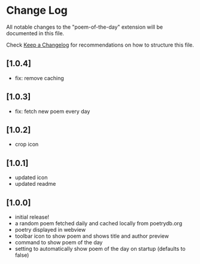 # Change Log

All notable changes to the "poem-of-the-day" extension will be documented in this file.

Check [Keep a Changelog](http://keepachangelog.com/) for recommendations on how to structure this file.

## [1.0.4]

- fix: remove caching

## [1.0.3]

- fix: fetch new poem every day

## [1.0.2]

- crop icon

## [1.0.1]

- updated icon
- updated readme

## [1.0.0]

- initial release!
- a random poem fetched daily and cached locally from poetrydb.org
- poetry displayed in webview
- toolbar icon to show poem and shows title and author preview
- command to show poem of the day
- setting to automatically show poem of the day on startup (defaults to false)